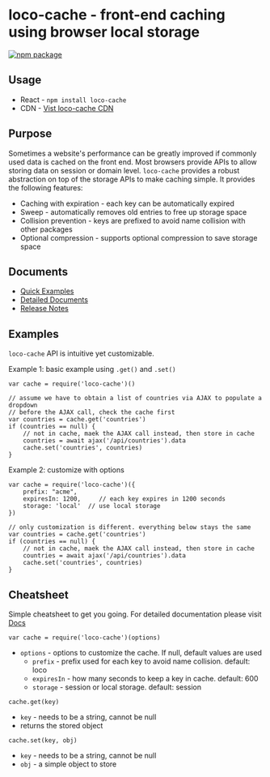 # loco-cache - front-end caching using browser local storage
[![npm package](https://nodei.co/npm/loco-cache.png?downloads=true&downloadRank=true&stars=true)](https://nodei.co/npm/loco-cache/)


## Usage
* React - `npm install loco-cache`
* CDN - [Vist loco-cache CDN](https://github.com/karmadata/kd-public-docs/blob/master/loco-cache/1.0/CDN.md)


## Purpose
Sometimes a website's performance can be greatly improved if commonly used data is cached on the front end. Most browsers provide APIs to allow storing data
on session or domain level. `loco-cache` provides a robust abstraction on top of the storage APIs to make caching simple. It provides the following features:
* Caching with expiration - each key can be automatically expired
* Sweep - automatically removes old entries to free up storage space
* Collision prevention - keys are prefixed to avoid name collision with other packages
* Optional compression - supports optional compression to save storage space


## Documents
* [Quick Examples](#examples)
* [Detailed Documents](https://github.com/karmadata/kd-public-docs/blob/master/loco-cache/1.0/api/README.md)
* [Release Notes](https://github.com/karmadata/kd-public-docs/blob/master/loco-cache/1.0/releasenotes.md)


## Examples
`loco-cache` API is intuitive yet customizable.

Example 1: basic example using `.get()` and `.set()`
  
    var cache = require('loco-cache')()
    
    // assume we have to obtain a list of countries via AJAX to populate a dropdown
    // before the AJAX call, check the cache first
    var countries = cache.get('countries')
    if (countries == null) {
        // not in cache, maek the AJAX call instead, then store in cache
        countries = await ajax('/api/countries').data
        cache.set('countries', countries)
    }


Example 2: customize with options

    var cache = require('loco-cache')({
        prefix: "acme",
        expiresIn: 1200,     // each key expires in 1200 seconds
        storage: 'local'  // use local storage
    })
    
    // only customization is different. everything below stays the same
    var countries = cache.get('countries')
    if (countries == null) {
        // not in cache, maek the AJAX call instead, then store in cache
        countries = await ajax('/api/countries').data
        cache.set('countries', countries)
    }


## Cheatsheet
Simple cheatsheet to get you going. For detailed documentation please visit [Docs](https://github.com/karmadata/kd-public-docs/blob/master/loco-cache/1.0/README.md)

`var cache = require('loco-cache')(options)`
* `options` - options to customize the cache. If null, default values are used
    * `prefix` - prefix used for each key to avoid name collision. default: loco
    * `expiresIn` - how many seconds to keep a key in cache. default: 600
    * `storage` - session or local storage. default: session

`cache.get(key)`
* `key` - needs to be a string, cannot be null
* returns the stored object

`cache.set(key, obj)`
* `key` - needs to be a string, cannot be null
* `obj` - a simple object to store




